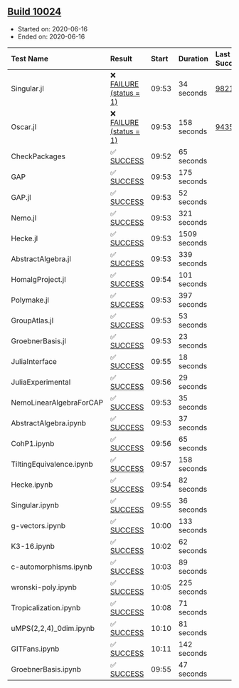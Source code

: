 ## [Build 10024](https://oscarci.mathematik.uni-kl.de/job/oscar/10024/)

* Started on: 2020-06-16
* Ended on: 2020-06-16

| Test Name    | Result | Start | Duration | Last Success | First Failure |
|:-------------|:-------|:------|:---------|:-------------|:--------------|
| Singular.jl | ❌ [FAILURE (status = 1)](https://oscarci.mathematik.uni-kl.de/job/oscar/10024/artifact/logs/build-10024/Singular.jl.log) | 09:53 | 34 seconds | [9821](https://oscarci.mathematik.uni-kl.de/job/oscar/9821/) | [9822](https://oscarci.mathematik.uni-kl.de/job/oscar/9822/) |
| Oscar.jl | ❌ [FAILURE (status = 1)](https://oscarci.mathematik.uni-kl.de/job/oscar/10024/artifact/logs/build-10024/Oscar.jl.log) | 09:53 | 158 seconds | [9435](https://oscarci.mathematik.uni-kl.de/job/oscar/9435/) | [9436](https://oscarci.mathematik.uni-kl.de/job/oscar/9436/) |
| CheckPackages | ✅ [SUCCESS](https://oscarci.mathematik.uni-kl.de/job/oscar/10024/artifact/logs/build-10024/CheckPackages.log) | 09:52 | 65 seconds |  |  |
| GAP | ✅ [SUCCESS](https://oscarci.mathematik.uni-kl.de/job/oscar/10024/artifact/logs/build-10024/GAP.log) | 09:53 | 175 seconds |  |  |
| GAP.jl | ✅ [SUCCESS](https://oscarci.mathematik.uni-kl.de/job/oscar/10024/artifact/logs/build-10024/GAP.jl.log) | 09:53 | 52 seconds |  |  |
| Nemo.jl | ✅ [SUCCESS](https://oscarci.mathematik.uni-kl.de/job/oscar/10024/artifact/logs/build-10024/Nemo.jl.log) | 09:53 | 321 seconds |  |  |
| Hecke.jl | ✅ [SUCCESS](https://oscarci.mathematik.uni-kl.de/job/oscar/10024/artifact/logs/build-10024/Hecke.jl.log) | 09:53 | 1509 seconds |  |  |
| AbstractAlgebra.jl | ✅ [SUCCESS](https://oscarci.mathematik.uni-kl.de/job/oscar/10024/artifact/logs/build-10024/AbstractAlgebra.jl.log) | 09:53 | 339 seconds |  |  |
| HomalgProject.jl | ✅ [SUCCESS](https://oscarci.mathematik.uni-kl.de/job/oscar/10024/artifact/logs/build-10024/HomalgProject.jl.log) | 09:54 | 101 seconds |  |  |
| Polymake.jl | ✅ [SUCCESS](https://oscarci.mathematik.uni-kl.de/job/oscar/10024/artifact/logs/build-10024/Polymake.jl.log) | 09:53 | 397 seconds |  |  |
| GroupAtlas.jl | ✅ [SUCCESS](https://oscarci.mathematik.uni-kl.de/job/oscar/10024/artifact/logs/build-10024/GroupAtlas.jl.log) | 09:53 | 53 seconds |  |  |
| GroebnerBasis.jl | ✅ [SUCCESS](https://oscarci.mathematik.uni-kl.de/job/oscar/10024/artifact/logs/build-10024/GroebnerBasis.jl.log) | 09:53 | 23 seconds |  |  |
| JuliaInterface | ✅ [SUCCESS](https://oscarci.mathematik.uni-kl.de/job/oscar/10024/artifact/logs/build-10024/JuliaInterface.log) | 09:55 | 18 seconds |  |  |
| JuliaExperimental | ✅ [SUCCESS](https://oscarci.mathematik.uni-kl.de/job/oscar/10024/artifact/logs/build-10024/JuliaExperimental.log) | 09:56 | 29 seconds |  |  |
| NemoLinearAlgebraForCAP | ✅ [SUCCESS](https://oscarci.mathematik.uni-kl.de/job/oscar/10024/artifact/logs/build-10024/NemoLinearAlgebraForCAP.log) | 09:53 | 35 seconds |  |  |
| AbstractAlgebra.ipynb | ✅ [SUCCESS](https://oscarci.mathematik.uni-kl.de/job/oscar/10024/artifact/logs/build-10024/AbstractAlgebra.ipynb.log) | 09:53 | 37 seconds |  |  |
| CohP1.ipynb | ✅ [SUCCESS](https://oscarci.mathematik.uni-kl.de/job/oscar/10024/artifact/logs/build-10024/CohP1.ipynb.log) | 09:56 | 65 seconds |  |  |
| TiltingEquivalence.ipynb | ✅ [SUCCESS](https://oscarci.mathematik.uni-kl.de/job/oscar/10024/artifact/logs/build-10024/TiltingEquivalence.ipynb.log) | 09:57 | 158 seconds |  |  |
| Hecke.ipynb | ✅ [SUCCESS](https://oscarci.mathematik.uni-kl.de/job/oscar/10024/artifact/logs/build-10024/Hecke.ipynb.log) | 09:54 | 82 seconds |  |  |
| Singular.ipynb | ✅ [SUCCESS](https://oscarci.mathematik.uni-kl.de/job/oscar/10024/artifact/logs/build-10024/Singular.ipynb.log) | 09:55 | 36 seconds |  |  |
| g-vectors.ipynb | ✅ [SUCCESS](https://oscarci.mathematik.uni-kl.de/job/oscar/10024/artifact/logs/build-10024/g-vectors.ipynb.log) | 10:00 | 133 seconds |  |  |
| K3-16.ipynb | ✅ [SUCCESS](https://oscarci.mathematik.uni-kl.de/job/oscar/10024/artifact/logs/build-10024/K3-16.ipynb.log) | 10:02 | 62 seconds |  |  |
| c-automorphisms.ipynb | ✅ [SUCCESS](https://oscarci.mathematik.uni-kl.de/job/oscar/10024/artifact/logs/build-10024/c-automorphisms.ipynb.log) | 10:03 | 89 seconds |  |  |
| wronski-poly.ipynb | ✅ [SUCCESS](https://oscarci.mathematik.uni-kl.de/job/oscar/10024/artifact/logs/build-10024/wronski-poly.ipynb.log) | 10:05 | 225 seconds |  |  |
| Tropicalization.ipynb | ✅ [SUCCESS](https://oscarci.mathematik.uni-kl.de/job/oscar/10024/artifact/logs/build-10024/Tropicalization.ipynb.log) | 10:08 | 71 seconds |  |  |
| uMPS(2,2,4)_0dim.ipynb | ✅ [SUCCESS](https://oscarci.mathematik.uni-kl.de/job/oscar/10024/artifact/logs/build-10024/uMPS-2-2-4-_0dim.ipynb.log) | 10:10 | 81 seconds |  |  |
| GITFans.ipynb | ✅ [SUCCESS](https://oscarci.mathematik.uni-kl.de/job/oscar/10024/artifact/logs/build-10024/GITFans.ipynb.log) | 10:11 | 142 seconds |  |  |
| GroebnerBasis.ipynb | ✅ [SUCCESS](https://oscarci.mathematik.uni-kl.de/job/oscar/10024/artifact/logs/build-10024/GroebnerBasis.ipynb.log) | 09:55 | 47 seconds |  |  |
